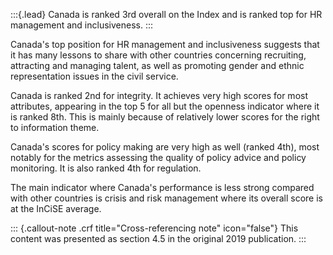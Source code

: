 :::{.lead}
Canada is ranked 3rd overall on the Index and is ranked top for HR management
and inclusiveness.
:::

Canada's top position for HR management and inclusiveness suggests that it has
many lessons to share with other countries concerning recruiting, attracting
and managing talent, as well as promoting gender and ethnic representation
issues in the civil service.

Canada is ranked 2nd for integrity. It achieves very high scores for most
attributes, appearing in the top 5 for all but the openness indicator where it
is ranked 8th. This is mainly because of relatively lower scores for the right
to information theme.

Canada's scores for policy making are very high as well (ranked 4th), most
notably for the metrics assessing the quality of policy advice and policy
monitoring. It is also ranked 4th for regulation.

The main indicator where Canada's performance is less strong compared
with other countries is crisis and risk management where its overall score is
at the InCiSE average.

::: {.callout-note .crf title="Cross-referencing note" icon="false"}
This content was presented as section 4.5 in the original 2019 publication.
:::

